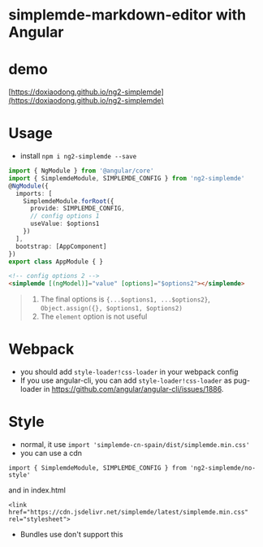 # simplemde-markdown-editor with Angular

# demo
  [https://doxiaodong.github.io/ng2-simplemde](https://doxiaodong.github.io/ng2-simplemde)

# Usage

* install `npm i ng2-simplemde --save`

```typescript
import { NgModule } from '@angular/core'
import { SimplemdeModule, SIMPLEMDE_CONFIG } from 'ng2-simplemde'
@NgModule({
  imports: [
    SimplemdeModule.forRoot({
      provide: SIMPLEMDE_CONFIG,
      // config options 1
      useValue: $options1
    })
  ],
  bootstrap: [AppComponent]
})
export class AppModule { }
```

```html
<!-- config options 2 -->
<simplemde [(ngModel)]="value" [options]="$options2"></simplemde>
```

> 1. The final options is `{...$options1, ...$options2}`, `Object.assign({}, $options1, $options2)`
> 2. The `element` option is not useful

# Webpack

* you should add `style-loader!css-loader` in your webpack config
* If you use angular-cli, you can add `style-loader!css-loader` as pug-loader in https://github.com/angular/angular-cli/issues/1886.

# Style

* normal, it use `import 'simplemde-cn-spain/dist/simplemde.min.css'`
* you can use a cdn
```
import { SimplemdeModule, SIMPLEMDE_CONFIG } from 'ng2-simplemde/no-style'
```
and in index.html

```
<link href="https://cdn.jsdelivr.net/simplemde/latest/simplemde.min.css" rel="stylesheet">
```
* Bundles use don't support this
